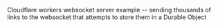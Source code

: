 Cloudflare workers websocket server example -- sending thousands of links to the websocket that attempts to store them in a Durable Object
